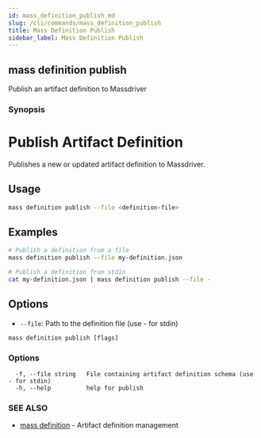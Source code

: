 ```yaml
---
id: mass_definition_publish.md
slug: /cli/commands/mass_definition_publish
title: Mass Definition Publish
sidebar_label: Mass Definition Publish
---
```

## mass definition publish

Publish an artifact definition to Massdriver

### Synopsis

# Publish Artifact Definition

Publishes a new or updated artifact definition to Massdriver.

## Usage

```bash
mass definition publish --file <definition-file>
```

## Examples

```bash
# Publish a definition from a file
mass definition publish --file my-definition.json

# Publish a definition from stdin
cat my-definition.json | mass definition publish --file -
```

## Options

- `--file`: Path to the definition file (use - for stdin)


```
mass definition publish [flags]
```

### Options

```
  -f, --file string   File containing artifact definition schema (use - for stdin)
  -h, --help          help for publish
```

### SEE ALSO

* [mass definition](/cli/commands/mass_definition)	 - Artifact definition management
